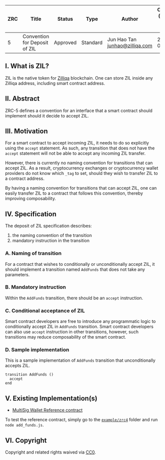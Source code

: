 | ZRC | Title                        | Status   | Type     | Author                                                                                                                       | Created (yyyy-mm-dd) | Updated (yyyy-mm-dd) |
| --- | ---------------------------- | -------- | -------- | ---------------------------------------------------------------------------------------------------------------------------- | -------------------- | -------------------- |
| 5   | Convention for Deposit of ZIL | Approved | Standard | Jun Hao Tan <junhao@zilliqa.com> | 2020-06-25           | 2020-06-25           |

## I. What is ZIL?

ZIL is the native token for [Zilliqa](https://www.zilliqa.com/) blockchain. One can store ZIL inside any Zilliqa address, including smart contract address.

## II. Abstract

ZRC-5 defines a convention for an interface that a smart contract should implement should it decide to accept ZIL.

## III. Motivation

For a smart contract to accept incoming ZIL, it needs to do so explicitly using the `accept` statement. As such, any transition that does not have the `accept` statement  will not be able to accept any incoming ZIL transfer. 

However, there is currently no naming convention for transitions that can accept ZIL. As a result, cryptocurrency exchanges or cryptocurrency wallet providers do not know which `_tag` to set, should they wish to transfer ZIL to a contract address. 

By having a naming convention for transitions that can accept ZIL, one can easily transfer ZIL to a contract that follows this convention, thereby improving composability. 

## IV. Specification

The deposit of ZIL specification describes:

1. the naming convention of the transition
2. mandatory instruction in the transition

### A. Naming of transition

For a contract that wishes to conditionally or unconditionally accept ZIL, it should implement a transition named `AddFunds` that does not take any parameters.

### B. Mandatory instruction 

Within the `AddFunds` transition, there should be an `accept` instruction. 

### C. Conditional acceptance of ZIL

Smart contract developers are free to introduce any programmatic logic to conditionally accept ZIL in `AddFunds` transition. Smart contract developers can also use `accept` instruction in other transitions, however, such transitions may reduce composability of the smart contract. 

### D. Sample implementation
This is a sample implementation of `AddFunds` transition that unconditionally accepts ZIL.

```
transition AddFunds ()
  accept
end
```

## V. Existing Implementation(s)

- [MultiSig Wallet Reference contract](../reference/multisig_wallet.scilla#L406)

To test the reference contract, simply go to the [`example/zrc4`](../example/zrc4) folder and run `node add_funds.js`.

## VI. Copyright

Copyright and related rights waived via [CC0](https://creativecommons.org/publicdomain/zero/1.0/).
